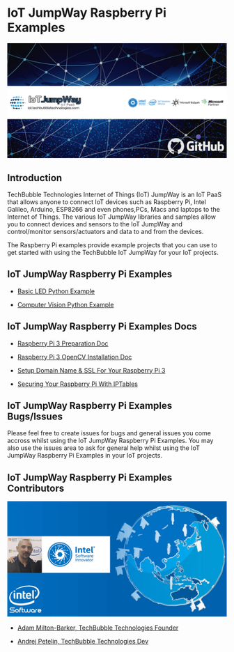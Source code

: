 # IoT JumpWay Raspberry Pi Examples

![TechBubble IoT JumpWay Docs](images/main/IoT-Jumpway.jpg)  

## Introduction

TechBubble Technologies Internet of Things (IoT) JumpWay is an IoT PaaS that allows anyone to connect IoT devices such as Raspberry Pi, Intel Galileo, Arduino, ESP8266 and even phones,PCs, Macs and laptops to the Internet of Things. The various IoT JumpWay libraries and samples allow you to connect devices and sensors to the IoT JumpWay and control/monitor sensors/actuators and data to and from the devices.

The Raspberry Pi examples provide example projects that you can use to get started with using the TechBubble IoT JumpWay for your IoT projects.

## IoT JumpWay Raspberry Pi Examples

- [Basic LED Python Example](https://github.com/TechBubbleTechnologies/IoT-JumpWay-RPI-Examples/tree/master/Basic-LED/Python "Basic LED Python Example")

- [Computer Vision Python Example](https://github.com/TechBubbleTechnologies/IoT-JumpWay-RPI-Examples/tree/master/Computer-Vision/Python "Computer Vision Python Example")

## IoT JumpWay Raspberry Pi Examples Docs

- [Raspberry Pi 3 Preparation Doc](https://github.com/TechBubbleTechnologies/IoT-JumpWay-RPI-Examples/blob/master/_DOCS/1-Raspberry-Pi-Prep.md "Raspberry Pi 3 Preparation Doc")

- [Raspberry Pi 3 OpenCV Installation Doc](https://github.com/TechBubbleTechnologies/IoT-JumpWay-RPI-Examples/blob/master/_DOCS/2-Installing-OpenCV.md "Raspberry Pi 3 OpenCV Installation Doc")

- [Setup Domain Name & SSL For Your Raspberry Pi 3](https://github.com/TechBubbleTechnologies/IoT-JumpWay-RPI-Examples/blob/master/_DOCS/3-Raspberry-Pi-Domain-And-SSL.md "Setup Domain Name & SSL For Your Raspberry Pi 3")

- [Securing Your Raspberry Pi With IPTables](https://github.com/TechBubbleTechnologies/IoT-JumpWay-RPI-Examples/blob/master/_DOCS/4-Securing-Your-Raspberry-Pi-With-IPTables.md "Securing Your Raspberry Pi With IPTables")

## IoT JumpWay Raspberry Pi Examples Bugs/Issues

Please feel free to create issues for bugs and general issues you come accross whilst using the IoT JumpWay Raspberry Pi Examples. You may also use the issues area to ask for general help whilst using the IoT JumpWay Raspberry Pi Examples in your IoT projects.

## IoT JumpWay Raspberry Pi Examples Contributors

![Adam Milton-Barker,  Intel Software Innovator](images/main/Intel-Software-Innovator.jpg)  

- [Adam Milton-Barker, TechBubble Technologies Founder](https://github.com/AdamMiltonBarker "Adam Milton-Barker, TechBubble Technologies Founder")

- [Andrej Petelin, TechBubble Technologies Dev](https://github.com/AndrejPetelin "Andrej Petelin, TechBubble Technologies Dev")